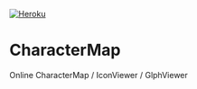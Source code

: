 [![Heroku](https://heroku-badge.herokuapp.com/?app=char-map)](http://bluejamesbond.github.io/CharacterMap/)
# CharacterMap
Online CharacterMap / IconViewer / GlphViewer
